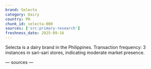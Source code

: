 ```yaml
---
brand: Selecta
category: Dairy
country: PH
chunk_id: selecta-000
sources: ['src:primary-research']
freshness_date: 2025-09-16
---
```


Selecta is a dairy brand in the Philippines. Transaction frequency: 3 instances in sari-sari stores, indicating moderate market presence.

— sources —
